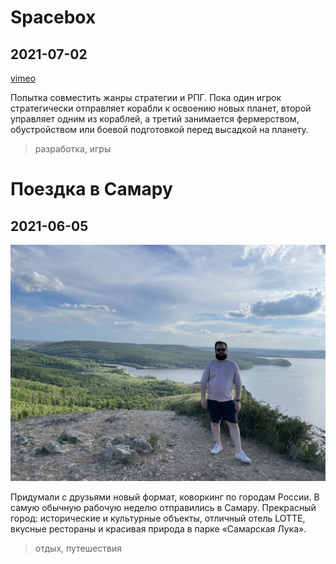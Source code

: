 # Spacebox

## 2021-07-02

[vimeo](https://player.vimeo.com/video/581046421?badge=0&amp;autopause=0&amp;player_id=0&amp;app_id=58479)

Попытка совместить жанры стратегии и РПГ. Пока один игрок стратегически отправляет корабли к освоению новых планет,
второй управляет одним из кораблей, а третий занимается фермерством, обустройством или боевой подготовкой перед высадкой
на планету.

> разработка, игры

# Поездка в Самару

## 2021-06-05

![picture](2021/samara.jpg)

Придумали с друзьями новый формат, коворкинг по городам России. В самую обычную рабочую неделю отправились в Самару.
Прекрасный город: исторические и культурные объекты, отличный отель LOTTE, вкусные рестораны и красивая природа в
парке «Самарская Лука».

> отдых, путешествия